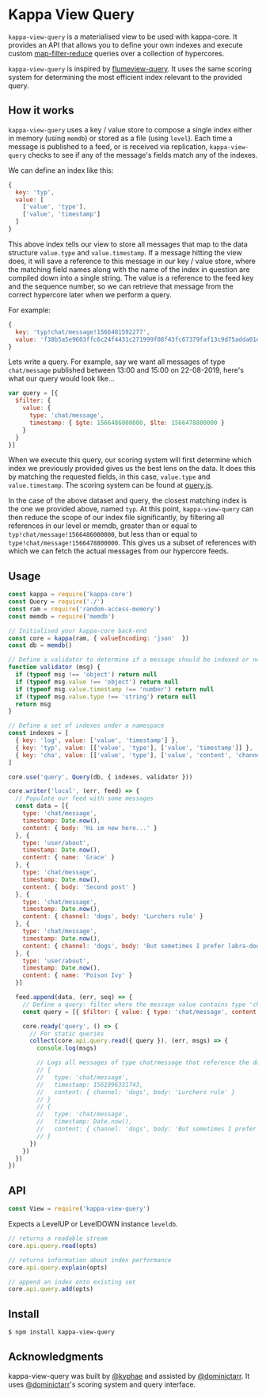 # Kappa View Query

`kappa-view-query` is a materialised view to be used with kappa-core. It provides an API that allows you to define your own indexes and execute custom [map-filter-reduce](https://github.com/dominictarr/map-filter-reduce) queries over a collection of hypercores.

`kappa-view-query` is inspired by [flumeview-query](https://github.com/flumedb/flumeview-query). It uses the same scoring system for determining the most efficient index relevant to the provided query.

## How it works

`kappa-view-query` uses a key / value store to compose a single index either in memory (using `memdb`) or stored as a file (using `level`). Each time a message is published to a feed, or is received via replication, `kappa-view-query` checks to see if any of the message's fields match any of the indexes.

We can define an index like this:

```js
{
  key: 'typ',
  value: [
    ['value', 'type'],
    ['value', 'timestamp']
  ]
}
```

This above index tells our view to store all messages that map to the data structure `value.type` and `value.timestamp`. If a message hitting the view does, it will save a reference to this message in our key / value store, where the matching field names along with the name of the index in question are compiled down into a single string. The value is a reference to the feed key and the sequence number, so we can retrieve that message from the correct hypercore later when we perform a query.

For example:

```js
{
  key: 'typ!chat/message!1566481592277',
  value: 'f38b5a5e9603ffc6c24f4431c271999f08f43fc67379faf13c9d75adda01e63c@3'
}
```

Lets write a query. For example, say we want all messages of type `chat/message` published between 13:00 and 15:00 on 22-08-2019, here's what our query would look like...

```js
var query = [{
  $filter: {
    value: {
      type: 'chat/message',
      timestamp: { $gte: 1566486000000, $lte: 1566478800000 }
    }
  }
}]
```

When we execute this query, our scoring system will first determine which index we previously provided gives us the best lens on the data. It does this by matching the requested fields, in this case, `value.type` and `value.timestamp`. The scoring system can be found at [query.js](./query.js).

In the case of the above dataset and query, the closest matching index is the one we provided above, named `typ`. At this point, `kappa-view-query` can then reduce the scope of our index file significantly, by filtering all references in our level or memdb, greater than or equal to `typ!chat/message!1566486000000`, but less than or equal to `type!chat/message!1566478800000`. This gives us a subset of references with which we can  fetch the actual messages from our hypercore feeds.

## Usage

```js
const kappa = require('kappa-core')
const Query = require('./')
const ram = require('random-access-memory')
const memdb = require('memdb')

// Initialised your kappa-core back-end
const core = kappa(ram, { valueEncoding: 'json'  })
const db = memdb()

// Define a validator to determine if a message should be indexed or not
function validator (msg) {
  if (typeof msg !== 'object') return null
  if (typeof msg.value !== 'object') return null
  if (typeof msg.value.timestamp !== 'number') return null
  if (typeof msg.value.type !== 'string') return null
  return msg
}

// Define a set of indexes under a namespace
const indexes = [
  { key: 'log', value: ['value', 'timestamp'] },
  { key: 'typ', value: [['value', 'type'], ['value', 'timestamp']] },
  { key: 'cha', value: [['value', 'type'], ['value', 'content', 'channel']] }
]

core.use('query', Query(db, { indexes, validator }))

core.writer('local', (err, feed) => {
  // Populate our feed with some messages
  const data = [{
    type: 'chat/message',
    timestamp: Date.now(),
    content: { body: 'Hi im new here...' }
  }, {
    type: 'user/about',
    timestamp: Date.now(),
    content: { name: 'Grace' }
  }, {
    type: 'chat/message',
    timestamp: Date.now(),
    content: { body: 'Second post' }
  }, {
    type: 'chat/message',
    timestamp: Date.now(),
    content: { channel: 'dogs', body: 'Lurchers rule' }
  }, {
    type: 'chat/message',
    timestamp: Date.now(),
    content: { channel: 'dogs', body: 'But sometimes I prefer labra-doodles' }
  }, {
    type: 'user/about',
    timestamp: Date.now(),
    content: { name: 'Poison Ivy' }
  }]

  feed.append(data, (err, seq) => {
    // Define a query: filter where the message value contains type 'chat/message', and the content references the channel 'dogs'
    const query = [{ $filter: { value: { type: 'chat/message', content: { channel: 'dogs' } } } }]

    core.ready('query', () => {
      // For static queries
      collect(core.api.query.read({ query }), (err, msgs) => {
        console.log(msgs)

        // Logs all messages of type chat/message that reference the dogs channel, and order by timestamp...
        // {
        //   type: 'chat/message',
        //   timestamp: 1561996331743,
        //   content: { channel: 'dogs', body: 'Lurchers rule' }
        // }
        // {
        //   type: 'chat/message',
        //   timestamp: Date.now(),
        //   content: { channel: 'dogs', body: 'But sometimes I prefer labra-doodles' }
        // }
      })
    })
  })
})
```

## API

```js
const View = require('kappa-view-query') 
```

Expects a LevelUP or LevelDOWN instance `leveldb`.

```js
// returns a readable stream
core.api.query.read(opts)

// returns information about index performance
core.api.query.explain(opts)

// append an index onto existing set
core.api.query.add(opts)
```

## Install

```bash
$ npm install kappa-view-query
```

## Acknowledgments
kappa-view-query was built by [@kyphae](https://github.com/kyphae/) and assisted by [@dominictarr](https://github.com/dominictarr). It uses [@dominictarr](https://github.com/dominictarr)'s scoring system and query interface.
